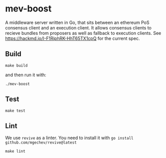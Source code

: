 # mev-boost

A middleware server written in Go, that sits between an ethereum PoS consensus client and an execution client. It allows consensus clients to recieve bundles from proposers as well as fallback to execution clients. See https://hackmd.io/I-F1RiphRK-HhT65TX1cpQ for the current spec.

## Build

```
make build
```

and then run it with:

```
./mev-boost
```

## Test

```
make test
```

## Lint

We use `revive` as a linter. You need to install it with `go install github.com/mgechev/revive@latest`

```
make lint
```
